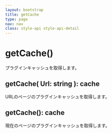```yaml
---
layout: bootstrap
title: getCache
type: page
nav: nav
class: style-api style-api-detail
---
```


# getCache()
プラグインキャッシュを取得します。

## getCache( Url: string ): cache
URLのページのプラグインキャッシュを取得します。

## getCache(): cache
現在のページのプラグインキャッシュを取得します。
